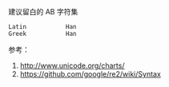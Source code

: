 
建议留白的 AB 字符集
```text
Latin           Han
Greek           Han

```

参考：
1. http://www.unicode.org/charts/
2. https://github.com/google/re2/wiki/Syntax
